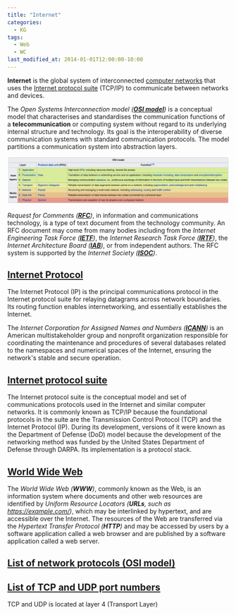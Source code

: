 ```yaml
---
title: "Internet"
categories:
  - KG
tags:
  - Web
  - WC
last_modified_at: 2014-01-01T12:00:00-10:00
---
```


**Internet** is the global system of interconnected [computer networks](https://en.wikipedia.org/wiki/Computer_network) that uses the [Internet protocol suite](https://en.wikipedia.org/wiki/Internet_protocol_suite) (TCP/IP) to communicate between networks and devices.

The _Open Systems Interconnection model (**[OSI model](https://en.wikipedia.org/wiki/OSI_model)**)_ is a conceptual model that characterises and standardises the communication functions of a **telecommunication** or computing system without regard to its underlying internal structure and technology. Its goal is the interoperability of diverse communication systems with standard communication protocols. The model partitions a communication system into abstraction layers.

![](/assets/images/posts/2014-01-01-Internet/OSImodel-LayerArchitecture.png)

_Request for Comments (**[RFC](https://www.rfc-editor.org/retrieve/)**)_, in information and communications technology, is a type of text document from the technology community. An RFC document may come from many bodies including from the _Internet Engineering Task Force (**[IETF](https://www.ietf.org/)**)_, the _Internet Research Task Force (**[IRTF](https://irtf.org/)**)_, the _Internet Architecture Board (**[IAB](https://www.iab.org/)**)_, or from independent authors. The RFC system is supported by the _Internet Society (**[ISOC](https://www.internetsociety.org/)**)_.

## [Internet Protocol](https://en.wikipedia.org/wiki/Internet_Protocol)

The Internet Protocol (IP) is the principal communications protocol in the Internet protocol suite for relaying datagrams across network boundaries. Its routing function enables internetworking, and essentially establishes the Internet.

The _Internet Corporation for Assigned Names and Numbers (**[ICANN](https://www.icann.org/)**)_ is an American multistakeholder group and nonprofit organization responsible for coordinating the maintenance and procedures of several databases related to the namespaces and numerical spaces of the Internet, ensuring the network's stable and secure operation.

## [Internet protocol suite](https://en.wikipedia.org/wiki/Internet_protocol_suite)

The Internet protocol suite is the conceptual model and set of communications protocols used in the Internet and similar computer networks. It is commonly known as TCP/IP because the foundational protocols in the suite are the Transmission Control Protocol (TCP) and the Internet Protocol (IP). During its development, versions of it were known as the Department of Defense (DoD) model because the development of the networking method was funded by the United States Department of Defense through DARPA. Its implementation is a protocol stack. 

## [World Wide Web](https://en.wikipedia.org/wiki/World_Wide_Web)

The _World Wide Web (**WWW**)_, commonly known as the Web, is an information system where documents and other web resources are identified by _Uniform Resource Locators (**URLs**, such as https://example.com/)_, which may be interlinked by hypertext, and are accessible over the Internet. The resources of the Web are transferred via the _Hypertext Transfer Protocol (**HTTP**)_ and may be accessed by users by a software application called a web browser and are published by a software application called a web server.

## [List of network protocols (OSI model)](https://en.wikipedia.org/wiki/List_of_network_protocols_(OSI_model))

## [List of TCP and UDP port numbers](https://en.wikipedia.org/wiki/List_of_TCP_and_UDP_port_numbers)

TCP and UDP is located at layer 4 (Transport Layer)

